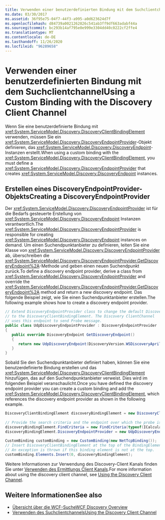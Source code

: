 ```yaml
---
title: Verwenden einer benutzerdefinierten Bindung mit dem Suchclientchannel
ms.date: 03/30/2017
ms.assetid: 36f95e75-04f7-44f3-a995-a0d623624d7f
ms.openlocfilehash: d84739a0021262826c541ab3ff9df663adabf44a
ms.sourcegitcommit: bc293b14af795e0e999e3304dd40c0222cf2ffe4
ms.translationtype: MT
ms.contentlocale: de-DE
ms.lasthandoff: 11/26/2020
ms.locfileid: "96289658"
---
```

# <a name="using-a-custom-binding-with-the-discovery-client-channel"></a><span data-ttu-id="9e23c-102">Verwenden einer benutzerdefinierten Bindung mit dem Suchclientchannel</span><span class="sxs-lookup"><span data-stu-id="9e23c-102">Using a Custom Binding with the Discovery Client Channel</span></span>

<span data-ttu-id="9e23c-103">Wenn Sie eine benutzerdefinierte Bindung mit <xref:System.ServiceModel.Discovery.DiscoveryClientBindingElement> verwenden, müssen Sie ein <xref:System.ServiceModel.Discovery.DiscoveryEndpointProvider>-Objekt definieren, das <xref:System.ServiceModel.Discovery.DiscoveryEndpoint>-Instanzen erstellt.</span><span class="sxs-lookup"><span data-stu-id="9e23c-103">When using a custom binding with the <xref:System.ServiceModel.Discovery.DiscoveryClientBindingElement>, you must define a <xref:System.ServiceModel.Discovery.DiscoveryEndpointProvider> that creates <xref:System.ServiceModel.Discovery.DiscoveryEndpoint> instances.</span></span>  
  
## <a name="creating-a-discoveryendpointprovider"></a><span data-ttu-id="9e23c-104">Erstellen eines DiscoveryEndpointProvider-Objekts</span><span class="sxs-lookup"><span data-stu-id="9e23c-104">Creating a DiscoveryEndpointProvider</span></span>  

 <span data-ttu-id="9e23c-105">Der <xref:System.ServiceModel.Discovery.DiscoveryEndpointProvider> ist für die Bedarfs gesteuerte Erstellung von <xref:System.ServiceModel.Discovery.DiscoveryEndpoint> Instanzen verantwortlich.</span><span class="sxs-lookup"><span data-stu-id="9e23c-105">The <xref:System.ServiceModel.Discovery.DiscoveryEndpointProvider> is responsible for creating <xref:System.ServiceModel.Discovery.DiscoveryEndpoint> instances on demand.</span></span> <span data-ttu-id="9e23c-106">Um einen Suchendpunktanbieter zu definieren, leiten Sie eine Klasse von <xref:System.ServiceModel.Discovery.DiscoveryEndpointProvider> ab, überschreiben die <xref:System.ServiceModel.Discovery.DiscoveryEndpointProvider.GetDiscoveryEndpoint%2A>-Methode und geben einen neuen Suchendpunkt zurück.</span><span class="sxs-lookup"><span data-stu-id="9e23c-106">To define a discovery endpoint provider, derive a class from <xref:System.ServiceModel.Discovery.DiscoveryEndpointProvider> and override the <xref:System.ServiceModel.Discovery.DiscoveryEndpointProvider.GetDiscoveryEndpoint%2A> method and return a new discovery endpoint.</span></span> <span data-ttu-id="9e23c-107">Das folgende Beispiel zeigt, wie Sie einen Suchendpunktanbieter erstellen.</span><span class="sxs-lookup"><span data-stu-id="9e23c-107">The following example shows how to create a discovery endpoint provider.</span></span>  
  
```csharp
// Extend DiscoveryEndpointProvider class to change the default DiscoveryEndpoint  
// to the DiscoveryClientBindingElement. The Discovery ClientChannel
// uses this endpoint to send Probe message.  
public class UdpDiscoveryEndpointProvider : DiscoveryEndpointProvider  
{  
   public override DiscoveryEndpoint GetDiscoveryEndpoint()  
   {  
      return new UdpDiscoveryEndpoint(DiscoveryVersion.WSDiscoveryApril2005);  
   }  
}  
```  
  
 <span data-ttu-id="9e23c-108">Sobald Sie den Suchendpunktanbieter definiert haben, können Sie eine benutzerdefinierte Bindung erstellen und das <xref:System.ServiceModel.Discovery.DiscoveryClientBindingElement> hinzufügen, das auf den Suchendpunktanbieter verweist. Dies wird im folgenden Beispiel veranschaulicht.</span><span class="sxs-lookup"><span data-stu-id="9e23c-108">Once you have defined the discovery endpoint provider you can create a custom binding and add the <xref:System.ServiceModel.Discovery.DiscoveryClientBindingElement>, which references the discovery endpoint provider as shown in the following example.</span></span>  
  
```csharp
DiscoveryClientBindingElement discoveryBindingElement = new DiscoveryClientBindingElement();  
  
// Provide the search criteria and the endpoint over which the probe is sent.  
discoveryBindingElement.FindCriteria = new FindCriteria(typeof(ICalculatorService));  
discoveryBindingElement.DiscoveryEndpointProvider = new UdpDiscoveryEndpointProvider();  
  
CustomBinding customBinding = new CustomBinding(new NetTcpBinding());  
// Insert DiscoveryClientBindingElement at the top of the BindingElement stack.  
// An exception is thrown if this binding element is not at the top.  
customBinding.Elements.Insert(0, discoveryBindingElement);  
```  
  
 <span data-ttu-id="9e23c-109">Weitere Informationen zur Verwendung des Discovery-Client Kanals finden Sie unter [Verwenden des Ermittlungs Client Kanals](using-the-discovery-client-channel.md).</span><span class="sxs-lookup"><span data-stu-id="9e23c-109">For more information about using the discovery client channel, see [Using the Discovery Client Channel](using-the-discovery-client-channel.md).</span></span>
  
## <a name="see-also"></a><span data-ttu-id="9e23c-110">Weitere Informationen</span><span class="sxs-lookup"><span data-stu-id="9e23c-110">See also</span></span>

- [<span data-ttu-id="9e23c-111">Übersicht über die WCF-Suche</span><span class="sxs-lookup"><span data-stu-id="9e23c-111">WCF Discovery Overview</span></span>](wcf-discovery-overview.md)
- [<span data-ttu-id="9e23c-112">Verwenden des Suchclientchannels</span><span class="sxs-lookup"><span data-stu-id="9e23c-112">Using the Discovery Client Channel</span></span>](using-the-discovery-client-channel.md)
